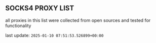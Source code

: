 ## SOCKS4 PROXY LIST

all proxies in this list were collected from open sources and tested for functionality

last update: `2025-01-10 07:51:53.526899+00:00`